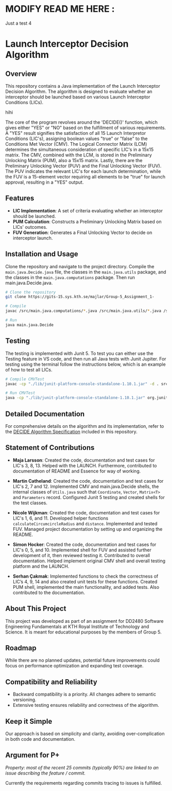 # MODIFY READ ME HERE :
Just a test 4

# Launch Interceptor Decision Algorithm

## Overview
This repository contains a Java implementation of the Launch Interceptor Decision Algorithm. The algorithm is designed to evaluate whether an interceptor should be launched based on various Launch Interceptor Conditions (LICs).

hihi

The core of the program revolves around the 'DECIDE()' function, which gives either "YES" or "NO" based on the fulfillment of various requirements. A "YES" result signifies the satisfaction of all 15 Launch Interpretor Conditions (LIC's), assigning boolean values "true" or "false" to the Conditions Met Vector (CMV). The Logical Connector Matrix (LCM) determines the simultaneous consideration of specific LIC's in a 15x15 matrix. The CMV, combined with the LCM, is stored in the Preliminary Unlocking Matrix (PUM), also a 15x15 matrix. Lastly, there are the Preliminary Unlocking Vector (PUV) and the Final Unlocking Vector (FUV). The PUV indicates the relevant LIC's for each launch determination, while the FUV is a 15-element vector requiring all elements to be "true" for launch approval, resulting in a "YES" output.

## Features
- **LIC Implementation**: A set of criteria evaluating whether an interceptor should be launched.
- **PUM Calculation**: Constructs a Preliminary Unlocking Matrix based on LICs' outcomes.
- **FUV Generation**: Generates a Final Unlocking Vector to decide on interceptor launch.

## Installation and Usage
Clone the repository and navigate to the project directory. Compile the `main.java.Decide.java` file, the classes in the `main.java.utils` package, and the classes in the `main.java.computations` package. Then run main.java.Decide.java.

```bash
# Clone the repository
git clone https://gits-15.sys.kth.se/majlar/Group-5_Assignment_1-

# Compile
javac /src/main.java.computations/*.java /src/main.java.utils/*.java /src/main.java.Decide.java

# Run
java main.java.Decide

```

## Testing 
The testing is implemented with Junit 5. To test you can either use the Testing feature in VS code, and then run all Java tests with Junit Jupiter. For testing using the terminal follow the instructions below, which is an example of how to test all LICs.

```bash
# Compile CMVTest 
javac -cp "./lib/junit-platform-console-standalone-1.10.1.jar" -d . src/main.java.utils/*.java src/main.java.computations/*.java src/main.java.Decide.java   

# Run CMVTest
java -cp "./lib/junit-platform-console-standalone-1.10.1.jar" org.junit.platform.console.ConsoleLauncher --class-path . --select-class tests.java.computations.CMVTest 
```

## Detailed Documentation
For comprehensive details on the algorithm and its implementation, refer to the [DECIDE Algorithm Specification](docs/decide.pdf) included in this repository.

## Statement of Contributions

- **Maja Larsson**: Created the code, documentation and test cases for LIC's 3, 8, 13. Helped with the LAUNCH. Furthermore, contributed to documentation of README and Essence for way of working. 

- **Martin Catheland**: Created the code, documentation and test cases for LIC's 2, 7 and 12. Implemented CMV and  main.java.Decide  shells, the internal classes of  `Utils.java` such that `Coordinate`, `Vector`, `Matrix<T>`  and `Parameters` record. Configured Junit 5 testing and created shells for the test classes. 

- **Nicole Wijkman**: Created the code, documentation and test cases for LIC's 1, 6, and 11. Developed helper functions `calculateCircumcircleRadius` and `distance`. Implemented and tested FUV. Managed project documentation by setting up and organizing the README.

- **Simon Hocker**: Created the code, documentation and test cases for LIC's 0, 5, and 10. Implemented shell for FUV and assisted further development of it, then reviewed testing it. Contributed to overall documentation. Helped implement original CMV shell and overall testing platform and the LAUNCH. 

- **Serhan Çakmak**: Implemented functions to check the correctness of  LIC’s 4, 9, 14 and also created unit tests for these functions. Created PUM shell, implemented the main functionality, and added tests. Also contributed to the documentation.

## About This Project
This project was developed as part of an assignment for DD2480 Software Engineering Fundamentals at KTH Royal Institute of Technology and Science. It is meant for educational purposes by the members of Group 5.

## Roadmap
While there are no planned updates, potential future improvements could focus on performance optimization and expanding test coverage.

## Compatibility and Reliability
- Backward compatibility is a priority. All changes adhere to semantic versioning.
- Extensive testing ensures reliability and correctness of the algorithm.

## Keep it Simple
Our approach is based on simplicity and clarity, avoiding over-complication in both code and documentation.

## Argument for P+
*Property: most of the recent 25 commits (typically 90%) are linked to an issue describing the feature / commit.*

Currently the requirements regarding commits tracing to issues is fulfilled.
